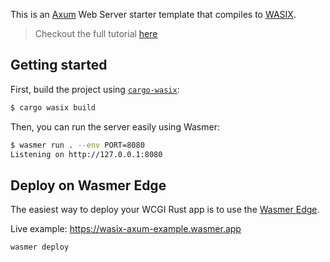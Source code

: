 This is an [Axum](https://github.com/tokio-rs/axum) Web Server starter template that compiles to [WASIX](https://wasix.org).

> Checkout the full tutorial [here](http://wasix.org/docs/language-guide/rust/tutorials/wasix-axum)


## Getting started

First, build the project using [`cargo-wasix`](https://crates.io/crates/cargo-wasix):

```bash
$ cargo wasix build
```

Then, you can run the server easily using Wasmer:

```bash
$ wasmer run . --env PORT=8080
Listening on http://127.0.0.1:8080
```


## Deploy on Wasmer Edge

The easiest way to deploy your WCGI Rust app is to use the [Wasmer Edge](https://wasmer.io/products/edge).

Live example: https://wasix-axum-example.wasmer.app

```bash
wasmer deploy
```
